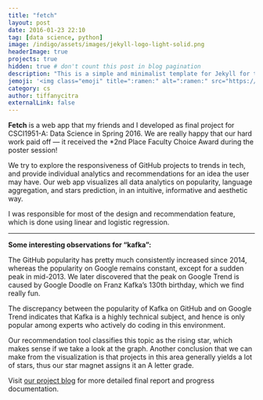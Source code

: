 ```yaml
---
title: "fetch"
layout: post
date: 2016-01-23 22:10
tag: [data science, python]
image: /indigo/assets/images/jekyll-logo-light-solid.png
headerImage: true
projects: true
hidden: true # don't count this post in blog pagination
description: "This is a simple and minimalist template for Jekyll for those who likes to eat noodles."
jemoji: '<img class="emoji" title=":ramen:" alt=":ramen:" src="https://assets.github.com/images/icons/emoji/unicode/1f35c.png" height="20" width="20" align="absmiddle">'
category: cs
author: tiffanycitra
externalLink: false
---
```


**Fetch** is a web app that my friends and I developed as final project for CSCI1951-A: Data Science in Spring 2016. We are really happy that our hard work paid off — it received the *2nd Place Faculty Choice Award during the poster session!

We try to explore the responsiveness of GitHub projects to trends in tech, and provide individual analytics and recommendations for an idea the user may have. Our web app visualizes all data analytics on popularity, language aggregation, and stars prediction, in an intuitive, informative and aesthetic way.

I was responsible for most of the design and recommendation feature, which is done using linear and logistic regression.

---

**Some interesting observations for “kafka”:**

The GitHub popularity has pretty much consistently increased since 2014, whereas the popularity on Google remains constant, except for a sudden peak in mid-2013. We later discovered that the peak on Google Trend is caused by Google Doodle on Franz Kafka’s 130th birthday, which we find really fun.

The discrepancy between the popularity of Kafka on GitHub and on Google Trend indicates that Kafka is a highly technical subject, and hence is only popular among experts who actively do coding in this environment.

Our recommendation tool classifies this topic as the rising star, which makes sense if we take a look at the graph. Another conclusion that we can make from the visualization is that projects in this area generally yields a lot of stars, thus our star magnet assigns it an A letter grade.

Visit [our project blog](https://githubviz.wordpress.com/) for more detailed final report and progress documentation.
